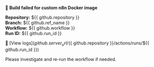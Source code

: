 🚨 **Build failed for custom n8n Docker image**

**Repository:** ${{ github.repository }}  
**Branch:** ${{ github.ref_name }}  
**Workflow:** ${{ github.workflow }}  
**Run ID:** ${{ github.run_id }}

🔗 [View logs](${{ github.server_url }}/${{ github.repository }}/actions/runs/${{ github.run_id }})

Please investigate and re-run the workflow if needed.
